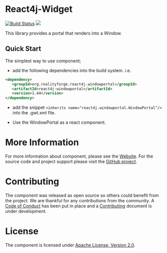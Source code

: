 # React4j-Widget

[![Build Status](https://secure.travis-ci.org/react4j/react4j-windowportal.png?branch=master)](http://travis-ci.org/react4j/react4j-windowportal)
[<img src="https://img.shields.io/maven-central/v/org.realityforge.react4j.windowportal/react4j-windowportal.svg?label=latest%20release"/>](http://search.maven.org/#search%7Cga%7C1%7Cg%3A%22org.realityforge.react4j.windowportal%22)

This library provides a portal that renders into a Window.

## Quick Start

The simplest way to use component;

* add the following dependencies into the build system. i.e.

```xml
<dependency>
   <groupId>org.realityforge.react4j.windowportal</groupId>
   <artifactId>react4j-windowportal</artifactId>
   <version>1.44</version>
</dependency>
```

* add the snippet `<inherits name="react4j.windowportal.WindowPortal"/>` into the .gwt.xml file.

* Use the WindowPortal as a react component.

# More Information

For more information about component, please see the [Website](https://react4j.github.io/react4j-windowportal). For the
source code and project support please visit the [GitHub project](https://github.com/react4j/react4j-windowportal).

# Contributing

The component was released as open source so others could benefit from the project. We are thankful for any
contributions from the community. A [Code of Conduct](CODE_OF_CONDUCT.md) has been put in place and
a [Contributing](CONTRIBUTING.md) document is under development.

# License

The component is licensed under [Apache License, Version 2.0](LICENSE).
